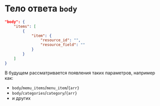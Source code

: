# Тело ответа `body`
```json
"body": {
    "items": [
        {
            "item": {
                "resource_id": "",
                "resource_field": ""
            }
        }
    ]
}
```
В будущем рассматривается появления таких параметров, например как: 
- `body`/`memu_items`/`menu_item`/`{arr}`
- `body`/`categories`/`category`/`{arr}`
- и других

